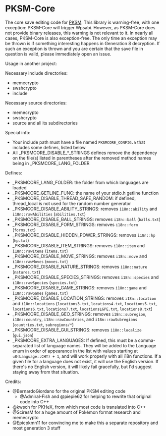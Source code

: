 # PKSM-Core
The core save editing code for [PKSM](https://github.com/FlagBrew/PKSM). This library is warning-free, with one exception: PKSM-Core will trigger Wpsabi. However, as PKSM-Core does not provide binary releases, this warning is not relevant to it.
In nearly all cases, PKSM-Core is also exception-free. The only time an exception may be thrown is if something interesting happens in Generation 8 decryption. If such an exception is thrown and you are certain that the save file in question is valid, please immediately open an issue.

Usage in another project:

Necessary include directories:
- memecrypto
- swshcrypto
- include

Necessary source directories:
- memecrypto
- swshcrypto
- source and all its subdirectories

Special info:
- Your include path must have a file named `PKSMCORE_CONFIG.h` that includes some defines, listed below
- All \_PKSMCORE_DISABLE\_\*\_STRINGS defines remove the dependency on the file(s) listed in parentheses after the removed method names being in _PKSMCORE_LANG_FOLDER

Defines:
- _PKSMCORE_LANG_FOLDER: the folder from which languages are loaded
- _PKSMCORE_GETLINE_FUNC: the name of your stdio.h getline function
- _PKSMCORE_DISABLE_THREAD_SAFE_RANDOM: if defined, thread_local is not used for the random number generator
- _PKSMCORE_DISABLE_ABILITY_STRINGS: removes `i18n::ability` and `i18n::rawAbilities` (`abilities.txt`)
- _PKSMCORE_DISABLE_BALL_STRINGS: removes `i18n::ball` (`balls.txt`)
- _PKSMCORE_DISABLE_FORM_STRINGS: removes `i18n::form` (`forms.txt`)
- _PKSMCORE_DISABLE_HIDDEN_POWER_STRINGS: removes `i18n::hp` (`hp.txt`)
- _PKSMCORE_DISABLE_ITEM_STRINGS: removes `i18n::item` and `i18n::rawItems` (`items.txt`)
- _PKSMCORE_DISABLE_MOVE_STRINGS: removes `i18n::move` and `i18n::rawMoves` (`moves.txt`)
- _PKSMCORE_DISABLE_NATURE_STRINGS: removes `i18n::nature` (`natures.txt`)
- _PKSMCORE_DISABLE_SPECIES_STRINGS: removes `i18n::species` and `i18n::rawSpecies` (`species.txt`)
- _PKSMCORE_DISABLE_GAME_STRINGS: removes `i18n::game` and `i18n::rawGames` (`games.txt`)
- _PKSMCORE_DISABLE_LOCATION_STRINGS: removes `i18n::location` and `i18n::locations` (`locations3.txt`, `locations4.txt`, `locations5.txt`, `locations6.txt`, `locations7.txt`, `locationsLGPE.txt`, `locations8.txt`)
- _PKSMCORE_DISABLE_GEO_STRINGS: removes `i18n::subregion`, `i18n::country`, `i18n::rawCountries`, and `i18n::rawSubregions` (`countries.txt`, `subregions/*`)
- _PKSMCORE_DISABLE_GUI_STRINGS: removes `i18n::localize` (`gui.json`)
- _PKSMCORE_EXTRA_LANGUAGES: If defined, this must be a comma-separated list of language names. They will be added to the Language enum in order of appearance in the list with values starting at `u8(Language::CHT) + 1`, and will work properly with all i18n functions. If a given file for a language does not exist, it will use the English version. If there's no English version, it will likely fail gracefully, but I'd suggest staying away from that situation.

Credits:
- @BernardoGiordano for the original PKSM editing code
  - @Admiral-Fish and @piepie62 for helping to rewrite that original code into C++
- @kwsch for PKHeX, from which most code is translated into C++
- @SciresM for a huge amount of Pokémon format research and memecrypto
- @Epicpkmn11 for convincing me to make this a separate repository and most generation 3 stuff
